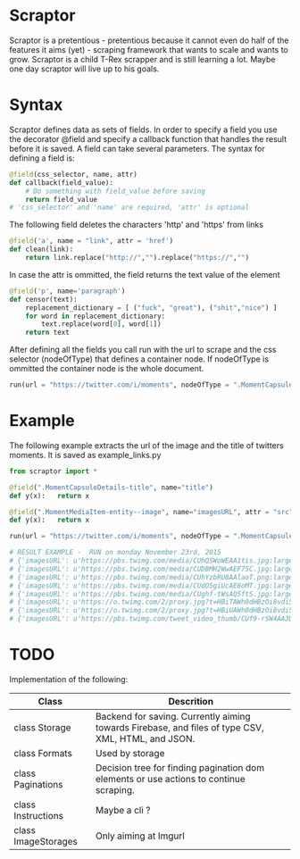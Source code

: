 Scraptor
=======
Scraptor is a pretentious - pretentious because it cannot even do half of the features it aims (yet) - scraping framework that wants to scale and wants to grow. Scraptor is a child T-Rex scrapper and is still learning a lot. Maybe one day scraptor will live up to his goals.

Syntax
=======
Scraptor defines data as sets of fields. In order to specify a field you use the decorator @field and specify a callback function that handles the result before it is saved. A field can take several parameters. The syntax for defining a field is:
```python
@field(css_selector, name, attr)
def callback(field_value):
	# Do something with field_value before saving
	return field_value
# 'css_selector' and 'name' are required, 'attr' is optional
```
The following field deletes the characters 'http' and 'https' from links
```python
@field('a', name = "link", attr = 'href')
def clean(link):
	return link.replace("http://","").replace("https://","")
```
In case the attr is ommitted, the field returns the text value of the element
```python
@field('p', name='paragraph')
def censor(text):
	replacement_dictionary = [ ("fuck", "great"), ("shit","nice") ]
	for word in replacement_dictionary:
		text.replace(word[0], word[1])
	return text
```
After defining all the fields you call run with the url to scrape and the css selector (nodeOfType) that defines a container node. If nodeOfType is ommitted the container node is the whole document.
```python
run(url = "https://twitter.com/i/moments", nodeOfType = ".MomentCapsuleSummary")
```

Example
=======
The following example extracts the url of the image and the title of twitters moments. It is saved as example_links.py
```python
from scraptor import *

@field(".MomentCapsuleDetails-title", name="title")
def y(x):	return x

@field(".MomentMediaItem-entity--image", name="imagesURL", attr = "src")
def y(x):	return x

run(url = "https://twitter.com/i/moments", nodeOfType = ".MomentCapsuleSummary")

# RESULT EXAMPLE -  RUN on monday November 23rd, 2015
# {'imagesURL': u'https://pbs.twimg.com/media/CUhQSWoWEAA1tis.jpg:large', 'title': u'"Anti-Muslim is Anti-American" column sparks controversy'}
# {'imagesURL': u'https://pbs.twimg.com/media/CUDBMH2WwAEF75C.jpg:large', 'title': u'LeBron & Steph continue NBA domination'}
# {'imagesURL': u'https://pbs.twimg.com/media/CUhYzbRU8AAlaoT.png:large', 'title': u'When Slack goes down'}
# {'imagesURL': u'https://pbs.twimg.com/media/CUdO5giUcAE8oMT.jpg:large', 'title': u'Celebrities only black people know'}
# {'imagesURL': u'https://pbs.twimg.com/media/CUghf-tWsAQ5ftS.jpg:large', 'title': u"New Game of Thrones poster teases Jon Snow's fate"}
# {'imagesURL': u'https://o.twimg.com/2/proxy.jpg?t=HBiTAWh0dHBzOi8vdi5jZG4udmluZS5jby9yL3ZpZGVvcy9FQkM1Q0FERUFGMTE0OTkwNDIzMjA3MDE4MDg2NF8zOGI3OGNhZWZhMC4xLjEuOTU5NzYzNDQ2MjUwNTExMzc0Ny5tcDQuanBnP3ZlcnNpb25JZD01eU54dXFnX2NrbHhoWW8zamlGRzd5UHEuWHhCVXYyMBTABxTABwAWABIA&s=xlxoIi9Ri3VEJqq8cHVbcS04UE2-2lu32hf-r4rilsU', 'title': u'Mouth-watering Thanksgiving spreads'}
# {'imagesURL': u'https://o.twimg.com/2/proxy.jpg?t=HBiUAWh0dHBzOi8vdi5jZG4udmluZS5jby9yL3ZpZGVvcy8zQTVBMEVDMjlFMTI3NjA1NDA3MTQ0MjM5NTEzNl80N2MzMjAzMjVhNi4zLjAuMTgwNjI0NjIyNDA1Njc2NDMxMjMubXA0LmpwZz92ZXJzaW9uSWQ9UUsycUZsbUM4NkFZVGdidHd0OE9KYUoya2R1ODBkQnkUwAcUwAcAFgASAA&s=PS2LPX-HQMWYau5Rvj5SXvdMuGVFp0Q1ILd8Ead3QZo', 'title': u'Show us your fat pets'}
# {'imagesURL': u'https://pbs.twimg.com/tweet_video_thumb/CUf9-rSW4AA3DWC.png', 'title': u'Happy Doctor Who Day, Whovians'}
```

TODO
=======
Implementation of the following:

Class                    | Descrition
------------------------ | ------------------------
class Storage            | Backend for saving. Currently aiming towards Firebase, and files of type CSV, XML, HTML, and JSON.
class Formats            | Used by storage
class Paginations        | Decision tree for finding pagination dom elements or use actions to continue scraping.
class Instructions       | Maybe a cli ?
class ImageStorages      | Only aiming at Imgurl